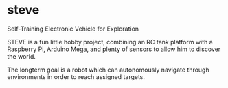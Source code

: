 # steve
Self-Training Electronic Vehicle for Exploration

STEVE is a fun little hobby project, combining an RC tank platform with a Raspberry Pi, Arduino Mega,
and plenty of sensors to allow him to discover the world.

The longterm goal is a robot which can autonomously navigate through environments in order to
reach assigned targets.